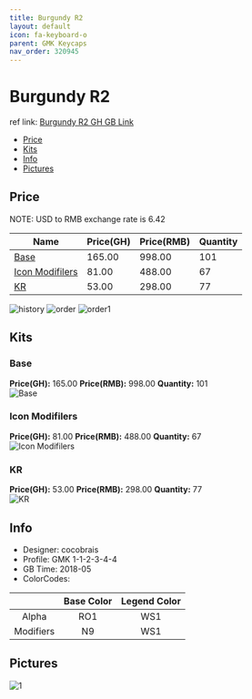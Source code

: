 ```yaml
---
title: Burgundy R2
layout: default
icon: fa-keyboard-o
parent: GMK Keycaps
nav_order: 320945
---
```


# Burgundy R2

ref link: [Burgundy R2 GH GB Link](https://geekhack.org/index.php?topic=95494.0)

* [Price](#price)
* [Kits](#kits)
* [Info](#info)
* [Pictures](#pictures)


## Price  
NOTE: USD to RMB exchange rate is 6.42

| Name          | Price(GH)    |  Price(RMB) | Quantity |
| ------------- | ------------ |  ---------- | -------- |
|[Base](#base)|165.00|998.00|101|
|[Icon Modifilers](#icon-modifilers)|81.00|488.00|67|
|[KR](#kr)|53.00|298.00|77|

<img src="{{ 'assets/images/gmk-keycaps/burgundyr2/history.png' | relative_url }}" alt="history" class="image featured">
<img src="{{ 'assets/images/gmk-keycaps/burgundyr2/order.png' | relative_url }}" alt="order" class="image featured">
<img src="{{ 'assets/images/gmk-keycaps/burgundyr2/order1.png' | relative_url }}" alt="order1" class="image featured">

## Kits
### Base
**Price(GH):** 165.00    **Price(RMB):** 998.00    **Quantity:** 101  
<img src="{{ 'assets/images/gmk-keycaps/burgundyr2/kits_pics/base.png' | relative_url }}" alt="Base" class="image featured">

### Icon Modifilers
**Price(GH):** 81.00    **Price(RMB):** 488.00    **Quantity:** 67  
<img src="{{ 'assets/images/gmk-keycaps/burgundyr2/kits_pics/icon-modifiers.png' | relative_url }}" alt="Icon Modifilers" class="image featured">

### KR
**Price(GH):** 53.00    **Price(RMB):** 298.00    **Quantity:** 77  
<img src="{{ 'assets/images/gmk-keycaps/burgundyr2/kits_pics/kr.png' | relative_url }}" alt="KR" class="image featured">


## Info
* Designer: cocobrais
* Profile: GMK 1-1-2-3-4-4
* GB Time: 2018-05
* ColorCodes: 

| |Base Color     | Legend Color
| :-------------: | :-------------: | :------------:
|Alpha|RO1|WS1
|Modifiers|N9|WS1


## Pictures
<img src="{{ 'assets/images/gmk-keycaps/burgundyr2/rendering_pics/1.jpg' | relative_url }}" alt="1" class="image featured">

